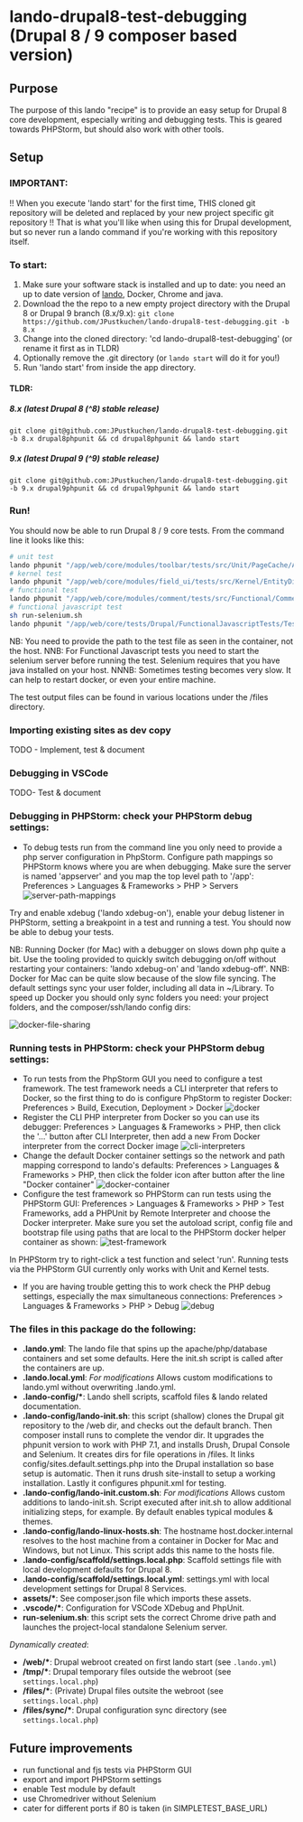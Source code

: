# lando-drupal8-test-debugging (Drupal 8 / 9 composer based version)

## Purpose
The purpose of this lando "recipe" is to provide an easy setup for Drupal 8 core development, especially writing and debugging tests. This is geared towards PHPStorm, but should also work with other tools.

## Setup
### IMPORTANT:
!! When you execute 'lando start' for the first time, THIS cloned git repository will be deleted and replaced by your new project specific git repository !!
That is what you'll like when using this for Drupal development, but so never run a lando command if you're working with this repository itself.

### To start:
1. Make sure your software stack is installed and up to date: you need an up to date version of [lando](https://github.com/lando/lando/releases), Docker, Chrome and java.
2. Download the the repo to a new empty project directory with the Drupal 8 or Drupal 9 branch (8.x/9.x): `git clone https://github.com/JPustkuchen/lando-drupal8-test-debugging.git -b 8.x`
3. Change into the cloned directory: 'cd lando-drupal8-test-debugging' (or rename it first as in TLDR)
4. Optionally remove the .git directory (or `lando start` will do it for you!)
5. Run 'lando start' from inside the app directory.

#### TLDR:
##### 8.x (latest Drupal 8 (^8) stable release)
`git clone git@github.com:JPustkuchen/lando-drupal8-test-debugging.git -b 8.x drupal8phpunit && cd drupal8phpunit && lando start`
##### 9.x (latest Drupal 9 (^9) stable release)
`git clone git@github.com:JPustkuchen/lando-drupal8-test-debugging.git -b 9.x drupal9phpunit && cd drupal9phpunit && lando start`

### Run!

You should now be able to run Drupal 8 / 9 core tests. From the command line it looks like this:
```bash
# unit test
lando phpunit "/app/web/core/modules/toolbar/tests/src/Unit/PageCache/AllowToolbarPathTest.php"
# kernel test
lando phpunit "/app/web/core/modules/field_ui/tests/src/Kernel/EntityDisplayTest.php"
# functional test
lando phpunit "/app/web/core/modules/comment/tests/src/Functional/CommentAnonymousTest.php"
# functional javascript test
sh run-selenium.sh
lando phpunit "/app/web/core/tests/Drupal/FunctionalJavascriptTests/Tests/JSWebWithWebDriverAssertTest.php"
```
NB: You need to provide the path to the test file as seen in the container, not the host.
NNB: For Functional Javascript tests you need to start the selenium server before running the test. Selenium requires that you have java installed on your host.
NNNB: Sometimes testing becomes very slow. It can help to restart docker, or even your entire machine.

The test output files can be found in various locations under the /files directory.

### Importing existing sites as dev copy
TODO - Implement, test & document
### Debugging in VSCode
TODO- Test & document

### Debugging in PHPStorm: check your PHPStorm debug settings:
- To debug tests run from the command line you only need to provide a php server configuration in PhpStorm. Configure path mappings so PHPStorm knows where you are when debugging. Make sure the server is named 'appserver' and you map the top level path to '/app': Preferences > Languages & Frameworks > PHP > Servers ![server-path-mappings](.lando-config/README.images/server-path-mappings.png)

Try and enable xdebug ('lando xdebug-on'), enable your debug listener in PHPStorm, setting a breakpoint in a test and running a test. You should now be able to debug your tests.

NB: Running Docker (for Mac) with a debugger on slows down php quite a bit. Use the tooling provided to quickly switch debugging on/off without restarting your containers: 'lando xdebug-on' and 'lando xdebug-off'.
NNB: Docker for Mac can be quite slow because of the slow file syncing. The default settings sync your user folder, including all data in ~/Library. To speed up Docker you should only sync folders you need: your project folders, and the composer/ssh/lando config dirs:

![docker-file-sharing](.lando-config/README.images/docker-file-sharing.png)

### Running tests in PHPStorm: check your PHPStorm debug settings:
- To run tests from the PhpStorm GUI you need to configure a test framework. The test framework needs a CLI interpreter that refers to Docker, so the first thing to do is configure PhpStorm to register Docker: Preferences > Build, Execution, Deployment > Docker ![docker](.lando-config/README.images/docker.png)
- Register the CLI PHP interpreter from Docker so you can use its debugger: Preferences > Languages & Frameworks > PHP, then click the '...' button after CLI Interpreter, then add a new From Docker interpreter from the correct Docker image ![cli-interpreters](.lando-config/README.images/cli-interpreters.png)
- Change the default Docker container settings so the network and path mapping correspond to lando's defaults: Preferences > Languages & Frameworks > PHP, then click the folder icon after button after the line "Docker container" ![docker-container](.lando-config/README.images/docker-container.png)
- Configure the test framework so PHPStorm can run tests using the PHPStorm GUI: Preferences > Languages & Frameworks > PHP > Test Frameworks, add a PHPUnit by Remote Interpreter and choose the Docker interpreter. Make sure you set the autoload script, config file and bootstrap file using paths that are local to the PHPStorm docker helper container as shown: ![test-framework](.lando-config/README.images/test-framework.png)

In PHPStorm try to right-click a test function and select 'run'. Running tests via the PHPStorm GUI currently only works with Unit and Kernel tests.

- If you are having trouble getting this to work check the PHP debug settings, especially the max simultaneous connections: Preferences > Languages & Frameworks > PHP > Debug ![debug](.lando-config/README.images/debug.png)

### The files in this package do the following:
- **.lando.yml**: The lando file that spins up the apache/php/database containers and set some defaults. Here the init.sh script is called after the containers are up.
- **.lando.local.yml**: *For modifications* Allows custom modifications to lando.yml without overwriting .lando.yml.
- **.lando-config/\***: Lando shell scripts, scaffold files & lando related documentation.
- **.lando-config/lando-init.sh**: this script (shallow) clones the Drupal git repository to the /web dir, and checks out the default branch. Then composer install runs to complete the vendor dir. It upgrades the phpunit version to work with PHP 7.1, and installs Drush, Drupal Console and Selenium. It creates dirs for file operations in /files. It links config/sites.default.settings.php into the Drupal installation so base setup is automatic. Then it runs drush site-install to setup a working installation. Lastly it configures phpunit.xml for testing.
- **.lando-config/lando-init.custom.sh**: *For modifications* Allows custom additions to lando-init.sh. Script executed after init.sh to allow additional initializing steps, for example. By default enables typical modules & themes.
- **.lando-config/lando-linux-hosts.sh**: The hostname host.docker.internal resolves to the host machine from a container in Docker for Mac and Windows, but not Linux. This script adds this name to the hosts file.
- **.lando-config/scaffold/settings.local.php**: Scaffold settings file with local development defaults for Drupal 8.
- **.lando-config/scaffold/settings.local.yml**: settings.yml with local development settings for Drupal 8 Services.
- **assets/\***: See composer.json file which imports these assets.
- **.vscode/\***: Configuration for VSCode XDebug and PhpUnit.
- **run-selenium.sh**: this script sets the correct Chrome drive path and launches the project-local standalone Selenium server.

*Dynamically created*:
- **/web/\***: Drupal webroot created on first lando start  (see `.lando.yml`)
- **/tmp/\***: Drupal temporary files outside the webroot (see `settings.local.php`)
- **/files/\***: (Private) Drupal files outsite the webroot (see `settings.local.php`)
- **/files/sync/\***: Drupal configuration sync directory (see `settings.local.php`)

## Future improvements
- run functional and fjs tests via PHPStorm GUI
- export and import PHPStorm settings
- enable Test module by default
- use Chromedriver without Selenium
- cater for different ports if 80 is taken (in SIMPLETEST_BASE_URL)

